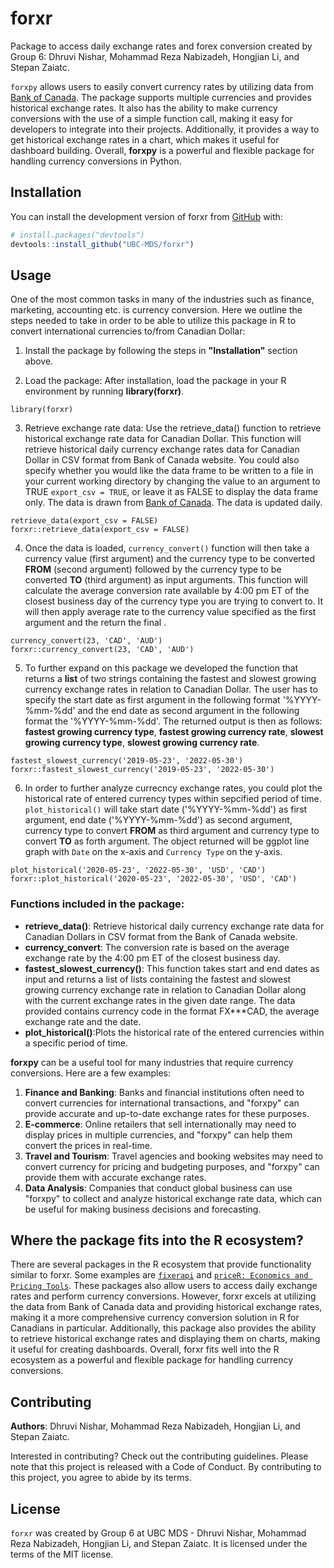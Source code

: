 
# forxr

<!-- badges: start -->
<!-- badges: end -->

Package to access daily exchange rates and forex conversion created by Group 6: Dhruvi Nishar, Mohammad Reza Nabizadeh, Hongjian Li, and Stepan Zaiatc.

`forxpy` allows users to easily convert currency rates by utilizing data from [Bank of Canada](https://www.bankofcanada.ca/rates/exchange/daily-exchange-rates/). The package supports multiple currencies and provides historical exchange rates. It also has the ability to make currency conversions with the use of a simple function call, making it easy for developers to integrate into their projects. Additionally, it provides a way to get historical exchange rates in a chart, which makes it useful for dashboard building. Overall, **forxpy** is a powerful and flexible package for handling currency conversions in Python.

## Installation

You can install the development version of forxr from [GitHub](https://github.com/) with:
      
``` r
# install.packages("devtools")
devtools::install_github("UBC-MDS/forxr")
```

## Usage

One of the most common tasks in many of the industries such as finance, marketing, accounting etc. is currency conversion. Here we outline the steps needed to take in order to be able to utilize this package in R to convert international currencies to/from Canadian Dollar:

1. Install the package by following the steps in **"Installation"** section above.

2. Load the package: After installation, load the package in your R environment by running **library(forxr)**.

```{r}
library(forxr)
```

3. Retrieve exchange rate data: Use the retrieve_data() function to retrieve historical exchange rate data for Canadian Dollar. This function will retrieve historical daily currency exchange rates data for Canadian Dollar in CSV format from Bank of Canada website. You could also specify whether you would like the data frame to be written to a file in your current working directory by changing the value to an argument to TRUE `export_csv = TRUE`, or leave it as FALSE to display the data frame only. The data is drawn from [Bank of Canada](https://www.bankofcanada.ca/rates/exchange/daily-exchange-rates/). The data is updated daily.

```{r}
retrieve_data(export_csv = FALSE)
forxr::retrieve_data(export_csv = FALSE)
```

4. Once the data is loaded, `currency_convert()` function will then take a currency value (first argument) and the currency type to be converted **FROM** (second argument) followed by the currency type to be converted **TO** (third argument) as input arguments. This function will calculate the average conversion rate available by 4:00 pm ET of the closest business day of the currency type you are trying to convert to. It will then apply average rate to the currency value specified as the first argument and the return the final .

```{r}
currency_convert(23, 'CAD', 'AUD')
forxr::currency_convert(23, 'CAD', 'AUD')
```

5. To further expand on this package we developed the function that returns a **list** of two strings containing the fastest and slowest growing currency exchange rates in relation to Canadian Dollar. The user has to specify the start date as first argument in the following format '%YYYY-%mm-%dd'  and the end date as second argument in the following format the '%YYYY-%mm-%dd'. The returned output is then as follows: **fastest growing currency type**, **fastest growing currency rate**, **slowest growing currency type**, **slowest growing currency rate**.

```{r}
fastest_slowest_currency('2019-05-23', '2022-05-30')
forxr::fastest_slowest_currency('2019-05-23', '2022-05-30')
```

6. In order to further analyze currecncy exchange rates, you could plot the historical rate of entered currency types within sepcified period of time. `plot_historical()` will take start date ('%YYYY-%mm-%dd') as first argument, end date ('%YYYY-%mm-%dd') as second argument, currency type to convert **FROM** as third argument and currency type to convert **TO** as forth argument. The object returned will be ggplot line graph with `Date` on the x-axis and `Currency Type` on the y-axis.

```{r}
plot_historical('2020-05-23', '2022-05-30', 'USD', 'CAD')
forxr::plot_historical('2020-05-23', '2022-05-30', 'USD', 'CAD')
```

### Functions included in the package:

- **retrieve_data()**: Retrieve historical daily currency exchange rate data for Canadian Dollars in CSV format from the Bank of Canada website.
- **currency_convert**: The conversion rate is based on the average exchange rate by the 4:00 pm ET of the closest business day.
- **fastest_slowest_currency()**: This function takes start and end dates as input and returns a  list of lists containing the fastest and slowest growing currency exchange rate in relation to Canadian Dollar along with the current exchange rates in the given date range. The data provided contains currency code in the format FX***CAD, the average exchange rate and the date.
- **plot_historical()**:Plots the historical rate of the entered currencies within a specific period of time.

**forxpy** can be a useful tool for many industries that require currency conversions. Here are a few examples:
1. **Finance and Banking**: Banks and financial institutions often need to convert currencies for international transactions, and "forxpy" can provide accurate and up-to-date exchange rates for these purposes.
2. **E-commerce**: Online retailers that sell internationally may need to display prices in multiple currencies, and "forxpy" can help them convert the prices in real-time.
3. **Travel and Tourism**: Travel agencies and booking websites may need to convert currency for pricing and budgeting purposes, and "forxpy" can provide them with accurate exchange rates.
4. **Data Analysis**: Companies that conduct global business can use "forxpy" to collect and analyze historical exchange rate data, which can be useful for making business decisions and forecasting.

## Where the package fits into the R ecosystem?

There are several packages in the R ecosystem that provide functionality similar to forxr. Some examples are [`fixerapi`](https://docs.evanodell.com/fixerapi/) and [`priceR: Economics and Pricing Tools`](https://cran.r-project.org/web/packages/priceR/index.html). These packages also allow users to access daily exchange rates and perform currency conversions. However, forxr excels at utilizing the data from Bank of Canada data and providing historical exchange rates, making it a more comprehensive currency conversion solution in R for Canadians in particular. Additionally, this package also provides the ability to retrieve historical exchange rates and displaying them on charts, making it useful for creating dashboards. Overall, forxr fits well into the R ecosystem as a powerful and flexible package for handling currency conversions.

## Contributing

**Authors**: Dhruvi Nishar, Mohammad Reza Nabizadeh, Hongjian Li, and Stepan Zaiatc.

Interested in contributing? Check out the contributing guidelines. Please note that this project is released with a Code of Conduct. By contributing to this project, you agree to abide by its terms.

## License

`forxr` was created by Group 6 at UBC MDS - Dhruvi Nishar, Mohammad Reza Nabizadeh, Hongjian Li, and Stepan Zaiatc. It is licensed under the terms of the MIT license.
